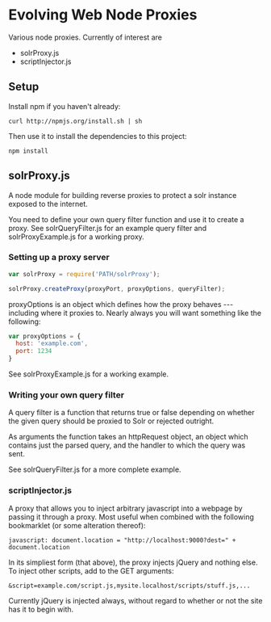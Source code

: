 # Evolving Web Node Proxies

Various node proxies. Currently of interest are 

 * solrProxy.js
 * scriptInjector.js

## Setup

Install npm if you haven't already:

```
curl http://npmjs.org/install.sh | sh
```

Then use it to install the dependencies to this project:

```
npm install
```

## solrProxy.js

A node module for building reverse proxies to protect a solr instance exposed
to the internet.

You need to define your own query filter function and use it to create a proxy.
See solrQueryFilter.js for an example query filter and solrProxyExample.js for
a working proxy.

### Setting up a proxy server

``` js
var solrProxy = require('PATH/solrProxy');

solrProxy.createProxy(proxyPort, proxyOptions, queryFilter);
```

proxyOptions is an object which defines how the proxy behaves --- including
where it proxies to. Nearly always you will want something like the following:

``` js
var proxyOptions = {
  host: 'example.com',
  port: 1234
}
```

See solrProxyExample.js for a working example.

### Writing your own query filter

A query filter is a function that returns true or false depending on whether
the given query should be proxied to Solr or rejected outright. 

As arguments the function takes an httpRequest object, an object which contains
just the parsed query, and the handler to which the query was sent.

See solrQueryFilter.js for a more complete example.

### scriptInjector.js

A proxy that allows you to inject arbitrary javascript into a webpage by
passing it through a proxy. Most useful when combined with the following
bookmarklet (or some alteration thereof):

```
javascript: document.location = "http://localhost:9000?dest=" + document.location
```

In its simpliest form (that above), the proxy injects jQuery and nothing
else. To inject other scripts, add to the GET arguments:

```
&script=example.com/script.js,mysite.localhost/scripts/stuff.js,...
```

Currently jQuery is injected always, without regard to whether or not the
site has it to begin with. 
